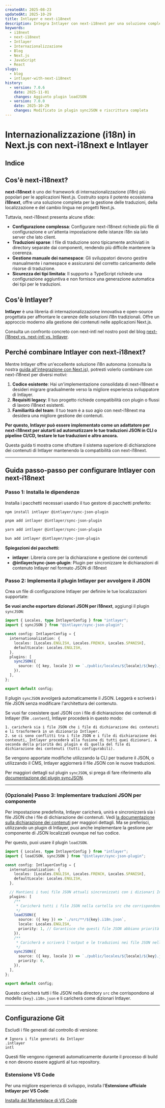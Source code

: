 ```yaml
---
createdAt: 2025-08-23
updatedAt: 2025-10-29
title: Intlayer e next-i18next
description: Integra Intlayer con next-i18next per una soluzione completa di internazionalizzazione in Next.js
keywords:
  - i18next
  - next-i18next
  - Intlayer
  - Internazionalizzazione
  - Blog
  - Next.js
  - JavaScript
  - React
slugs:
  - blog
  - intlayer-with-next-i18next
history:
  - version: 7.0.6
    date: 2025-11-01
    changes: Aggiunto plugin loadJSON
  - version: 7.0.0
    date: 2025-10-29
    changes: Modificato in plugin syncJSON e riscrittura completa
---
```


# Internazionalizzazione (i18n) in Next.js con next-i18next e Intlayer

## Indice

<TOC/>

## Cos'è next-i18next?

**next-i18next** è uno dei framework di internazionalizzazione (i18n) più popolari per le applicazioni Next.js. Costruito sopra il potente ecosistema **i18next**, offre una soluzione completa per la gestione delle traduzioni, della localizzazione e del cambio lingua nei progetti Next.js.

Tuttavia, next-i18next presenta alcune sfide:

- **Configurazione complessa**: Configurare next-i18next richiede più file di configurazione e un'attenta impostazione delle istanze i18n sia lato server che lato client.
- **Traduzioni sparse**: I file di traduzione sono tipicamente archiviati in directory separate dai componenti, rendendo più difficile mantenere la coerenza.
- **Gestione manuale dei namespace**: Gli sviluppatori devono gestire manualmente i namespace e assicurarsi del corretto caricamento delle risorse di traduzione.
- **Sicurezza dei tipi limitata**: Il supporto a TypeScript richiede una configurazione aggiuntiva e non fornisce una generazione automatica dei tipi per le traduzioni.

## Cos'è Intlayer?

**Intlayer** è una libreria di internazionalizzazione innovativa e open-source progettata per affrontare le carenze delle soluzioni i18n tradizionali. Offre un approccio moderno alla gestione dei contenuti nelle applicazioni Next.js.

Consulta un confronto concreto con next-intl nel nostro post del blog [next-i18next vs. next-intl vs. Intlayer](https://github.com/aymericzip/intlayer/blob/main/docs/blog/it/next-i18next_vs_next-intl_vs_intlayer.md).

## Perché combinare Intlayer con next-i18next?

Mentre Intlayer offre un'eccellente soluzione i18n autonoma (consulta la nostra [guida all'integrazione con Next.js](https://github.com/aymericzip/intlayer/blob/main/docs/docs/it/intlayer_with_nextjs_16.md)), potresti volerlo combinare con next-i18next per diversi motivi:

1. **Codice esistente**: Hai un'implementazione consolidata di next-i18next e desideri migrare gradualmente verso la migliore esperienza sviluppatore di Intlayer.
2. **Requisiti legacy**: Il tuo progetto richiede compatibilità con plugin o flussi di lavoro i18next esistenti.
3. **Familiarità del team**: Il tuo team è a suo agio con next-i18next ma desidera una migliore gestione dei contenuti.

**Per questo, Intlayer può essere implementato come un adattatore per next-i18next per aiutarti ad automatizzare le tue traduzioni JSON in CLI o pipeline CI/CD, testare le tue traduzioni e altro ancora.**

Questa guida ti mostra come sfruttare il sistema superiore di dichiarazione dei contenuti di Intlayer mantenendo la compatibilità con next-i18next.

---

## Guida passo-passo per configurare Intlayer con next-i18next

### Passo 1: Installa le dipendenze

Installa i pacchetti necessari usando il tuo gestore di pacchetti preferito:

```bash packageManager="npm"
npm install intlayer @intlayer/sync-json-plugin
```

```bash packageManager="pnpm"
pnpm add intlayer @intlayer/sync-json-plugin
```

```bash packageManager="yarn"
yarn add intlayer @intlayer/sync-json-plugin
```

```bash packageManager="bun"
bun add intlayer @intlayer/sync-json-plugin
```

**Spiegazioni dei pacchetti:**

- **intlayer**: Libreria core per la dichiarazione e gestione dei contenuti
- **@intlayer/sync-json-plugin**: Plugin per sincronizzare le dichiarazioni di contenuto Intlayer nel formato JSON di i18next

### Passo 2: Implementa il plugin Intlayer per avvolgere il JSON

Crea un file di configurazione Intlayer per definire le tue localizzazioni supportate:

**Se vuoi anche esportare dizionari JSON per i18next**, aggiungi il plugin `syncJSON`:

```typescript fileName="intlayer.config.ts"
import { Locales, type IntlayerConfig } from "intlayer";
import { syncJSON } from "@intlayer/sync-json-plugin";

const config: IntlayerConfig = {
  internationalization: {
    locales: [Locales.ENGLISH, Locales.FRENCH, Locales.SPANISH],
    defaultLocale: Locales.ENGLISH,
  },
  plugins: [
    syncJSON({
      source: ({ key, locale }) => `./public/locales/${locale}/${key}.json`,
    }),
  ],
};

export default config;
```

Il plugin `syncJSON` avvolgerà automaticamente il JSON. Leggerà e scriverà i file JSON senza modificare l'architettura del contenuto.

Se vuoi far coesistere quel JSON con i file di dichiarazione dei contenuti di Intlayer (file `.content`), Intlayer procederà in questo modo:

    1. caricherà sia i file JSON che i file di dichiarazione dei contenuti e li trasformerà in un dizionario Intlayer.
    2. se ci sono conflitti tra i file JSON e i file di dichiarazione dei contenuti, Intlayer procederà alla fusione di tutti quei dizionari. A seconda della priorità dei plugin e di quella del file di dichiarazione dei contenuti (tutti configurabili).

Se vengono apportate modifiche utilizzando la CLI per tradurre il JSON, o utilizzando il CMS, Intlayer aggiornerà il file JSON con le nuove traduzioni.

Per maggiori dettagli sul plugin `syncJSON`, si prega di fare riferimento alla [documentazione del plugin syncJSON](https://github.com/aymericzip/intlayer/blob/main/docs/docs/it/plugins/sync-json.md).

---

### (Opzionale) Passo 3: Implementare traduzioni JSON per componente

Per impostazione predefinita, Intlayer caricherà, unirà e sincronizzerà sia i file JSON che i file di dichiarazione dei contenuti. Vedi [la documentazione sulla dichiarazione dei contenuti](https://github.com/aymericzip/intlayer/blob/main/docs/docs/it/dictionary/content_file.md) per maggiori dettagli. Ma se preferisci, utilizzando un plugin di Intlayer, puoi anche implementare la gestione per componente di JSON localizzati ovunque nel tuo codice.

Per questo, puoi usare il plugin `loadJSON`.

```ts fileName="intlayer.config.ts"
import { Locales, type IntlayerConfig } from "intlayer";
import { loadJSON, syncJSON } from "@intlayer/sync-json-plugin";

const config: IntlayerConfig = {
  internationalization: {
    locales: [Locales.ENGLISH, Locales.FRENCH, Locales.SPANISH],
    defaultLocale: Locales.ENGLISH,
  },

  // Mantieni i tuoi file JSON attuali sincronizzati con i dizionari Intlayer
  plugins: [
    /**
     * Caricherà tutti i file JSON nella cartella src che corrispondono al pattern {key}.i18n.json
     */
    loadJSON({
      source: ({ key }) => `./src/**/${key}.i18n.json`,
      locale: Locales.ENGLISH,
      priority: 1, // Garantisce che questi file JSON abbiano priorità rispetto ai file in `./public/locales/en/${key}.json`
    }),
    /**
     * Caricherà e scriverà l'output e le traduzioni nei file JSON nella directory delle localizzazioni
     */
    syncJSON({
      source: ({ key, locale }) => `./public/locales/${locale}/${key}.json`,
      priority: 0,
    }),
  ],
};

export default config;
```

Questo caricherà tutti i file JSON nella directory `src` che corrispondono al modello `{key}.i18n.json` e li caricherà come dizionari Intlayer.

---

## Configurazione Git

Escludi i file generati dal controllo di versione:

```plaintext fileName=".gitignore"
# Ignora i file generati da Intlayer
.intlayer
intl
```

Questi file vengono rigenerati automaticamente durante il processo di build e non devono essere aggiunti al tuo repository.

### Estensione VS Code

Per una migliore esperienza di sviluppo, installa l'**Estensione ufficiale Intlayer per VS Code**:

[Installa dal Marketplace di VS Code](https://marketplace.visualstudio.com/items?itemName=intlayer.intlayer-vs-code-extension)
